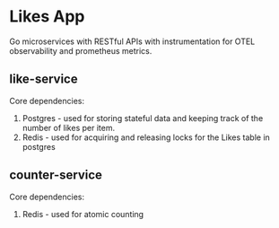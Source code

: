 # Likes App

Go microservices with RESTful APIs with instrumentation for OTEL observability and prometheus metrics.

## like-service

Core dependencies:
1. Postgres - used for storing stateful data and keeping track of the number of likes per item.
2. Redis - used for acquiring and releasing locks for the Likes table in postgres

## counter-service

Core dependencies:
1. Redis - used for atomic counting